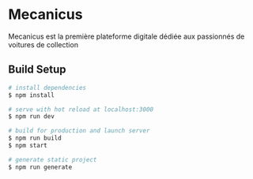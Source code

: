 # Mecanicus

Mecanicus est la première plateforme digitale dédiée aux passionnés de voitures de collection

## Build Setup

~~~bash
# install dependencies
$ npm install

# serve with hot reload at localhost:3000
$ npm run dev

# build for production and launch server
$ npm run build
$ npm start

# generate static project
$ npm run generate
~~~
